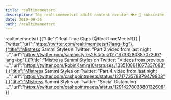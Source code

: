 ```yaml
---
title: realtimemeetsrt
description: Top realtimemeetsrt adult content creator 👁♐️ 👑 subscribe realtimemeetsrt to my porn site below IG realtimemeetsrt
date: 2019-08-26
path: /realtimemeetsrt
---
```


realtimemeetsrt
[{"title":"Real Time Clips (@RealTimeMeetsRT) | Twitter","url":"https://twitter.com/realtimemeetsrt?lang=bg"},{"title":"Mistress Sammi Styles в Twitter: \"Part 2 video from last night ...","url":"https://twitter.com/sammistyles2/status/1271673328038707200?lang=bg"},{"title":"Mistress Sammi Styles on Twitter: \"Videos from previous ...","url":"https://twitter.com/RobinKamra10/statuses/1335108611077337088"},{"title":"Mistress Sammi Styles on Twitter: \"Part 4 video from last night ...","url":"https://twitter.com/cashpointmeets/status/1271773578879479808"},{"title":"Mistress Sammi Styles on Twitter: \"Social Distancing ...","url":"https://twitter.com/cashpointmeets/status/1291427803880132608"}]

